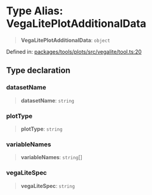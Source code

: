 # Type Alias: VegaLitePlotAdditionalData

> **VegaLitePlotAdditionalData**: `object`

Defined in: [packages/tools/plots/src/vegalite/tool.ts:20](https://github.com/GeoDaCenter/openassistant/blob/0f7bf760e453a1735df9463dc799b04ee2f630fd/packages/tools/plots/src/vegalite/tool.ts#L20)

## Type declaration

### datasetName

> **datasetName**: `string`

### plotType

> **plotType**: `string`

### variableNames

> **variableNames**: `string`[]

### vegaLiteSpec

> **vegaLiteSpec**: `string`
